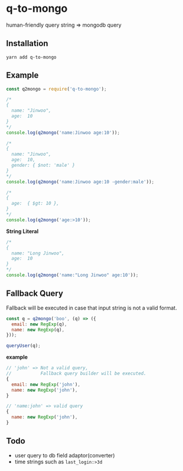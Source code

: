 q-to-mongo
====

human-friendly query string => mongodb query

Installation
----
```
yarn add q-to-mongo
```

Example
----
```js
const q2mongo = require('q-to-mongo');

/*
{
  name: "Jinwoo",
  age:  10
}
*/
console.log(q2mongo('name:Jinwoo age:10'));
```
```js
/*
{
  name: "Jinwoo",
  age:  10,
  gender: { $not: 'male' }
}
*/
console.log(q2mongo('name:Jinwoo age:10 -gender:male'));
```
```js
/*
{
  age:  { $gt: 10 },
}
*/
console.log(q2mongo('age:>10'));
```
__String Literal__
```js
/*
{
  name: "Long Jinwoo",
  age:  10
}
*/
console.log(q2mongo('name:"Long Jinwoo" age:10'));
```

Fallback Query
----
Fallback will be executed in case that input string is not a valid format.

```js
const q = q2mongo('boo', (q) => ({
  email: new RegExp(q),
  name: new RegExp(q),
}));

queryUser(q);
```
__example__
```js
// 'john' => Not a valid query,
//           Fallback query builder will be executed.
{
  email: new RegExp('john'),
  name: new RegExp('john'),
}

// 'name:john' => valid query
{
  name: new RegExp('john'),
}
```

Todo
----
* user query to db field adaptor(converter)
* time strings such as `last_login:>3d`
